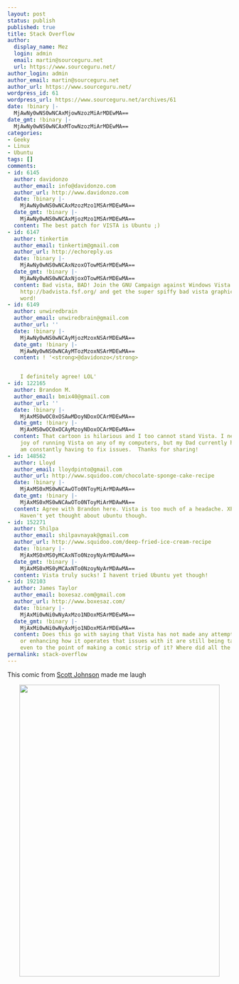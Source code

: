 ```yaml
---
layout: post
status: publish
published: true
title: Stack Overflow
author:
  display_name: Mez
  login: admin
  email: martin@sourceguru.net
  url: https://www.sourceguru.net/
author_login: admin
author_email: martin@sourceguru.net
author_url: https://www.sourceguru.net/
wordpress_id: 61
wordpress_url: https://www.sourceguru.net/archives/61
date: !binary |-
  MjAwNy0wNS0wNCAxMjowNzozMiArMDEwMA==
date_gmt: !binary |-
  MjAwNy0wNS0wNCAxMTowNzozMiArMDEwMA==
categories:
- Geeky
- Linux
- Ubuntu
tags: []
comments:
- id: 6145
  author: davidonzo
  author_email: info@davidonzo.com
  author_url: http://www.davidonzo.com
  date: !binary |-
    MjAwNy0wNS0wNCAxMzozMzo1MSArMDEwMA==
  date_gmt: !binary |-
    MjAwNy0wNS0wNCAxMjozMzo1MSArMDEwMA==
  content: The best patch for VISTA is Ubuntu ;)
- id: 6147
  author: tinkertim
  author_email: tinkertim@gmail.com
  author_url: http://echoreply.us
  date: !binary |-
    MjAwNy0wNS0wNCAxNzoxOTowMSArMDEwMA==
  date_gmt: !binary |-
    MjAwNy0wNS0wNCAxNjoxOTowMSArMDEwMA==
  content: Bad vista, BAD! Join the GNU Campaign against Windows Vista! Find it at
    http://badvista.fsf.org/ and get the super spiffy bad vista graphic. Spread the
    word!
- id: 6149
  author: unwiredbrain
  author_email: unwiredbrain@gmail.com
  author_url: ''
  date: !binary |-
    MjAwNy0wNS0wNCAyMjozMzoxNSArMDEwMA==
  date_gmt: !binary |-
    MjAwNy0wNS0wNCAyMTozMzoxNSArMDEwMA==
  content: ! '<strong>@davidonzo</strong>


    I definitely agree! LOL'
- id: 122165
  author: Brandon M.
  author_email: bmix40@gmail.com
  author_url: ''
  date: !binary |-
    MjAxMS0wOC0xOSAwMDoyNDoxOCArMDEwMA==
  date_gmt: !binary |-
    MjAxMS0wOC0xOCAyMzoyNDoxOCArMDEwMA==
  content: That cartoon is hilarious and I too cannot stand Vista. I never had the
    joy of running Vista on any of my computers, but my Dad currently has it and I
    am constantly having to fix issues.  Thanks for sharing!
- id: 148562
  author: Lloyd
  author_email: lloydpinto@gmail.com
  author_url: http://www.squidoo.com/chocolate-sponge-cake-recipe
  date: !binary |-
    MjAxMS0xMS0wNCAwOTo0NToyMiArMDAwMA==
  date_gmt: !binary |-
    MjAxMS0xMS0wNCAwOTo0NToyMiArMDAwMA==
  content: Agree with Brandon here. Vista is too much of a headache. XP is still okay.
    Haven't yet thought about ubuntu though.
- id: 152271
  author: Shilpa
  author_email: shilpavnayak@gmail.com
  author_url: http://www.squidoo.com/deep-fried-ice-cream-recipe
  date: !binary |-
    MjAxMS0xMS0yMCAxNTo0NzoyNyArMDAwMA==
  date_gmt: !binary |-
    MjAxMS0xMS0yMCAxNTo0NzoyNyArMDAwMA==
  content: Vista truly sucks! I havent tried Ubuntu yet though!
- id: 192103
  author: James Taylor
  author_email: boxesaz.com@gmail.com
  author_url: http://www.boxesaz.com/
  date: !binary |-
    MjAxMi0wNi0wNyAxMzo1NDoxMSArMDEwMA==
  date_gmt: !binary |-
    MjAxMi0wNi0wNyAxMjo1NDoxMSArMDEwMA==
  content: Does this go with saying that Vista has not made any attempt at improving
    or enhancing how it operates that issues with it are still being talked about,
    even to the point of making a comic strip of it? Where did all the billions go?
permalink: stack-overflow
---
```

<p>This comic from <a href="http://www.myextralife.com/">Scott Johnson</a> made me laugh</p>
<p style="text-align: center"><img src="http://www.myextralife.com/strips/05-03-2007.jpg" height="657" width="450" /></p>
